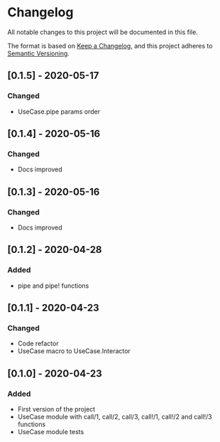 # Changelog
All notable changes to this project will be documented in this file.

The format is based on [Keep a Changelog](https://keepachangelog.com/en/1.0.0/),
and this project adheres to [Semantic Versioning](https://semver.org/spec/v2.0.0.html).

## [0.1.5] - 2020-05-17
### Changed
- UseCase.pipe params order

## [0.1.4] - 2020-05-16
### Changed
- Docs improved

## [0.1.3] - 2020-05-16
### Changed
- Docs improved

## [0.1.2] - 2020-04-28
### Added
- pipe and pipe! functions

## [0.1.1] - 2020-04-23
### Changed
- Code refactor
- UseCase macro to UseCase.Interactor

## [0.1.0] - 2020-04-23
### Added
- First version of the project
- UseCase module with call/1, call/2, call/3, call!/1, call!/2 and call!/3 functions
- UseCase module tests









